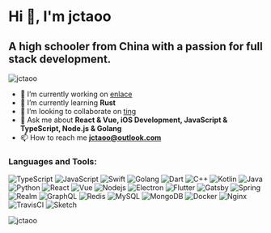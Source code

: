 # Hi 👋, I'm jctaoo
## A high schooler from China with a passion for full stack development.

<p><img align="center" src="https://github-readme-streak-stats.herokuapp.com/?user=jctaoo&" alt="jctaoo" /></p>

- 🔭 I’m currently working on [enlace](https://github.com/jctaoo/enlace)
- 🌱 I’m currently learning **Rust**
- 👯 I’m looking to collaborate on [ting](https://github.com/fusee-code-lab/ting-desktop)
- 💬 Ask me about **React & Vue, iOS Development, JavaScript & TypeScript, Node.js & Golang**
- 📫 How to reach me **jctaoo@outlook.com**

<h3 align="left">Languages and Tools:</h3>

![TypeScript](https://img.shields.io/badge/-TypeScript-black?style=flat-square&logo=typescript)
![JavaScript](https://img.shields.io/badge/-JavaScript-black?style=flat-square&logo=javascript)
![Swift](https://img.shields.io/badge/-Swift-black?style=flat-square&logo=swift)
![Golang](https://img.shields.io/badge/-Golang-white?style=flat-square&logo=go)
![Dart](https://img.shields.io/badge/-Dart-blue?style=flat-square&logo=dart)
![C++](https://img.shields.io/badge/-C++-00599C?style=flat-square&logo=c)
![Kotlin](https://img.shields.io/badge/-Kotlin-white?style=flat-square&logo=kotlin)
![Java](https://img.shields.io/badge/-java-E34A86?style=flat-square&logo=java)
![Python](https://img.shields.io/badge/-Python-black?style=flat-square&logo=Python)
![React](https://img.shields.io/badge/-React-black?style=flat-square&logo=react)
![Vue](https://img.shields.io/badge/-Vue-black?style=flat-square&logo=vue)
![Nodejs](https://img.shields.io/badge/-Nodejs-black?style=flat-square&logo=Node.js)
![Electron](https://img.shields.io/badge/-Electron-white?style=flat-square&logo=electron)
![Flutter](https://img.shields.io/badge/-Flutter-blue?style=flat-square&logo=flutter)
![Gatsby](https://img.shields.io/badge/-Gatsby-black?style=flat-square&logo=gatsby)
![Spring](https://img.shields.io/badge/-Spring-black?style=flat-square&logo=spring)
![Realm](https://img.shields.io/badge/-Realm-black?style=flat-square&logo=realm)
![GraphQL](https://img.shields.io/badge/-GraphQL-E10098?style=flat-square&logo=graphql)
![Redis](https://img.shields.io/badge/-Redis-black?style=flat-square&logo=Redis)
![MySQL](https://img.shields.io/badge/-MySQL-black?style=flat-square&logo=mysql)
![MongoDB](https://img.shields.io/badge/-MongoDB-black?style=flat-square&logo=mongodb)
![Docker](https://img.shields.io/badge/-Docker-black?style=flat-square&logo=docker)
![Nginx](https://img.shields.io/badge/-Nginx-white?style=flat-square&logo=nginx)
![TravisCI](https://img.shields.io/badge/-TravisCI-black?style=flat-square&logo=travis)
![Sketch](https://img.shields.io/badge/-Sketch-black?style=flat-square&logo=sketch)

<p><img align="left" src="https://github-readme-stats.vercel.app/api/top-langs?username=jctaoo&show_icons=true&locale=en&layout=compact" alt="jctaoo" /></p>